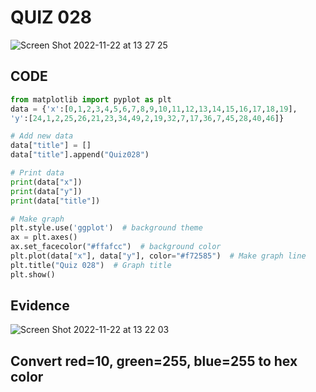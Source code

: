 # QUIZ 028
![Screen Shot 2022-11-22 at 13 27 25](https://user-images.githubusercontent.com/111819437/203221455-9e08d23d-75c8-40a5-abe8-14dfbef7ae29.png)


## CODE
```.py
from matplotlib import pyplot as plt
data = {'x':[0,1,2,3,4,5,6,7,8,9,10,11,12,13,14,15,16,17,18,19],
'y':[24,1,2,25,26,21,23,34,49,2,19,32,7,17,36,7,45,28,40,46]}

# Add new data
data["title"] = []
data["title"].append("Quiz028")

# Print data
print(data["x"])
print(data["y"])
print(data["title"])

# Make graph
plt.style.use('ggplot')  # background theme
ax = plt.axes()
ax.set_facecolor("#ffafcc")  # background color
plt.plot(data["x"], data["y"], color="#f72585")  # Make graph line
plt.title("Quiz 028")  # Graph title
plt.show()
```
## Evidence

![Screen Shot 2022-11-22 at 13 22 03](https://user-images.githubusercontent.com/111819437/203220781-f67b0ad8-80e9-4578-9133-208bc1b67a33.png)


## Convert red=10, green=255, blue=255 to hex color
